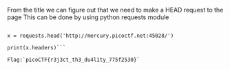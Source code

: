 From the title we can figure out that we need to make a HEAD request to the page
This can be done by using python requests module
```{python}import requests

x = requests.head('http://mercury.picoctf.net:45028/')

print(x.headers)```

Flag:`picoCTF{r3j3ct_th3_du4l1ty_775f2530}`
